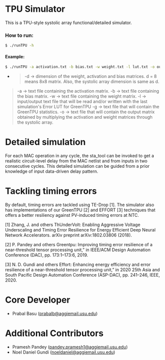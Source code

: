 # TPU Simulator

This is a TPU-style systolic array functional/detailed simulator.

<!--
Currently, only one layer of operation is supported.
Source files: pstream.h, SystolicArray.hpp, SystolicArray.cpp, main.cpp
To know about pstream.h, read the second answer in:
https://stackoverflow.com/questions/478898/how-to-execute-a-command-and-get-output-of-command-within-c-using-posix
Makefile: makefile
How to compile: make
How to generate debug build: make -f makefile_debug
-->

### How to run: 
```sh
$ ./runTPU -h
```

#### Example: 
```sh
$ ./runTPU -a activation.txt -b bias.txt -w weight.txt -l lut.txt -o output.txt -g green_tpu_stats.txt -d 8
```
- > -d -> dimension of the weight, activation and bias matrices. d = 8 means 8x8 matrix. Also, the systolic array dimension is same as d.
> -a -> text file containing the activation matrix.
> -b -> text file containing the bias matrix.
> -w -> text file containing the weight matrix.
> -l -> input/output text file that will be read and/or written with the last simulation's Error LUT for GreenTPU
> -g -> text file that will contain the GreenTPU statistics.
> -o -> text file that will contain the output matrix obtained by multiplying the activation and weight matrices through the systolic array.

<!--The simulator also outputs the GreenTPU stats in the file green_tpu_stats.txt-->

# Detailed simulation

For each MAC operation in any cycle, the sta_tool can be invoked to get a realistic circuit-level delay from the MAC netlist and from inputs in two consecutive cycles. This detailed simulation
can be guided from a prior knowledge of input data-driven delay pattern.

# Tackling timing errors

By default, timing errors are tackled using TE-Drop [1]. The simulator also has implementations of our GreenTPU [2] and EFFORT [3] techniques that offers a better resiliency against PV-induced timing errors at NTC.

[1] Zhang, J. and others ThUnderVolt: Enabling Aggressive Voltage Underscaling and Timing Error Resilience for Energy Efficient Deep Neural Network Accelerators. arXiv preprint arXiv:1802.03806 (2018).

[2] P. Pandey and others Greentpu: Improving timing error resilience of a near-threshold tensor processing unit,” in IEEE/ACM Design Automation Conference (DAC), pp. 173:1–173:6, 2019.

[3]  N. D. Gundi and others Effort: Enhancing energy efficiency and error resilience of a near-threshold tensor processing unit,” in 2020 25th Asia and South Pacific Design Automation Conference (ASP-DAC), pp. 241–246, IEEE, 2020.

# Core Developer
- Prabal Basu (prabalb@aggiemail.usu.edu)

# Additional Contributors
- Pramesh Pandey (pandey.pramesh1@aggiemail.usu.edu)
- Noel Daniel Gundi (noeldaniel@aggiemail.usu.edu)
